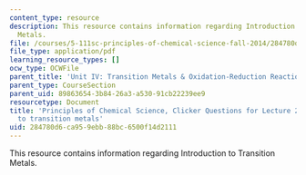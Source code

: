 ```yaml
---
content_type: resource
description: This resource contains information regarding Introduction to Transition
  Metals.
file: /courses/5-111sc-principles-of-chemical-science-fall-2014/284780d6ca959ebb88bc6500f14d2111_MIT5_111F14_Lec27Clkr.pdf
file_type: application/pdf
learning_resource_types: []
ocw_type: OCWFile
parent_title: 'Unit IV: Transition Metals & Oxidation-Reduction Reactions'
parent_type: CourseSection
parent_uid: 89863654-3b84-26a3-a530-91cb22239ee9
resourcetype: Document
title: 'Principles of Chemical Science, Clicker Questions for Lecture 27: Introduction
  to transition metals'
uid: 284780d6-ca95-9ebb-88bc-6500f14d2111
---
```

This resource contains information regarding Introduction to Transition Metals.

